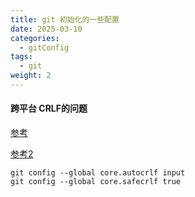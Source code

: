 ```yaml
---
title: git 初始化的一些配置
date: 2025-03-10
categories:
  - gitConfig
tags:
  - git
weight: 2
---
```

#### 跨平台 CRLF的问题

[参考](https://kuanghy.github.io/2017/03/19/git-lf-or-crlf)

[参考2](https://github.com/cssmagic/blog/issues/22)

``` shell
git config --global core.autocrlf input
git config --global core.safecrlf true
```